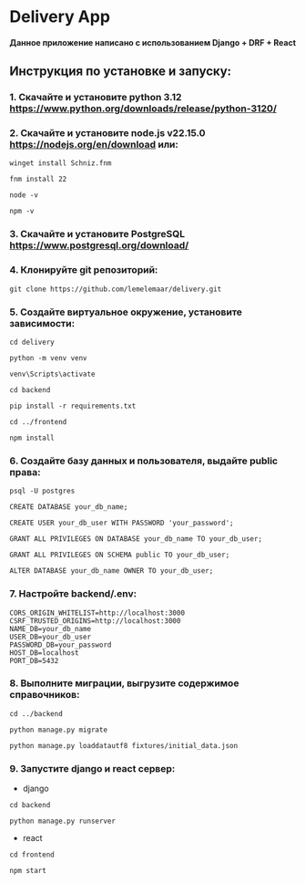 # Delivery App
#### Данное приложение написано с использованием Django + DRF + React

## Инструкция по установке и запуску:

### 1. Скачайте и установите python 3.12 https://www.python.org/downloads/release/python-3120/

### 2. Скачайте и установите node.js v22.15.0 https://nodejs.org/en/download или:
```commandline
winget install Schniz.fnm

fnm install 22

node -v 

npm -v 
```
### 3. Скачайте и установите PostgreSQL https://www.postgresql.org/download/

### 4. Клонируйте git репозиторий:
```commandline
git clone https://github.com/lemelemaar/delivery.git
```

### 5. Создайте виртуальное окружение, установите зависимости:
```commandline
cd delivery

python -m venv venv

venv\Scripts\activate

cd backend

pip install -r requirements.txt

cd ../frontend

npm install
```

### 6. Создайте базу данных и пользователя, выдайте public права:
```
psql -U postgres

CREATE DATABASE your_db_name;

CREATE USER your_db_user WITH PASSWORD 'your_password';

GRANT ALL PRIVILEGES ON DATABASE your_db_name TO your_db_user;

GRANT ALL PRIVILEGES ON SCHEMA public TO your_db_user;

ALTER DATABASE your_db_name OWNER TO your_db_user;
```

### 7. Настройте backend/.env:
```
CORS_ORIGIN_WHITELIST=http://localhost:3000
CSRF_TRUSTED_ORIGINS=http://localhost:3000
NAME_DB=your_db_name
USER_DB=your_db_user
PASSWORD_DB=your_password
HOST_DB=localhost
PORT_DB=5432
```

### 8. Выполните миграции, выгрузите содержимое справочников:
```commandline
cd ../backend

python manage.py migrate

python manage.py loaddatautf8 fixtures/initial_data.json
```

### 9. Запустите django и react сервер:
- django
```
cd backend 

python manage.py runserver
```
- react
```
cd frontend

npm start
```
